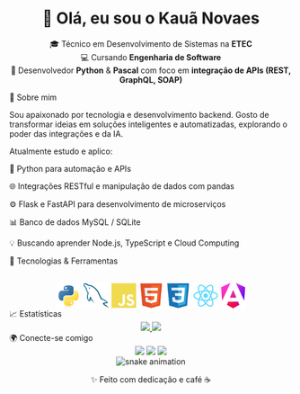 <h1 align="center">👋 Olá, eu sou o <strong>Kauã Novaes</strong></h1> <p align="center"> 🎓 Técnico em Desenvolvimento de Sistemas na <strong>ETEC</strong><br> 💻 Cursando <strong>Engenharia de Software</strong><br> 🔗 Desenvolvedor <strong>Python</strong> & <strong>Pascal</strong> com foco em <strong>integração de APIs (REST, GraphQL, SOAP)</strong><br> </p>
🧠 Sobre mim

Sou apaixonado por tecnologia e desenvolvimento backend.
Gosto de transformar ideias em soluções inteligentes e automatizadas, explorando o poder das integrações e da IA.

Atualmente estudo e aplico:

🐍 Python para automação e APIs

🌐 Integrações RESTful e manipulação de dados com pandas

⚙️ Flask e FastAPI para desenvolvimento de microserviços

📊 Banco de dados MySQL / SQLite

💡 Buscando aprender Node.js, TypeScript e Cloud Computing

🚀 Tecnologias & Ferramentas
<div align="center" style="display: inline_block"><br> <img align="center" alt="Python" height="45" width="45" src="https://raw.githubusercontent.com/devicons/devicon/master/icons/python/python-original.svg"> <img align="center" alt="MySQL" height="45" width="45" src="https://raw.githubusercontent.com/devicons/devicon/master/icons/mysql/mysql-original.svg"> <img align="center" alt="JavaScript" height="45" width="45" src="https://raw.githubusercontent.com/devicons/devicon/master/icons/javascript/javascript-plain.svg"> <img align="center" alt="HTML" height="45" width="45" src="https://raw.githubusercontent.com/devicons/devicon/master/icons/html5/html5-original.svg"> <img align="center" alt="CSS" height="45" width="45" src="https://raw.githubusercontent.com/devicons/devicon/master/icons/css3/css3-original.svg"> <img align="center" alt="React" height="45" width="45" src="https://raw.githubusercontent.com/devicons/devicon/master/icons/react/react-original.svg"> <img align="center" alt="Angular" height="45" width="45" src="https://raw.githubusercontent.com/devicons/devicon/master/icons/angular/angular-original.svg"> </div>
📈 Estatísticas
<div align="center"> <a href="https://github.com/KauaNovaes"> <img height="180em" src="https://github-readme-stats.vercel.app/api?username=KauaNovaes&show_icons=true&theme=radical&include_all_commits=true&count_private=true"/> <img height="180em" src="https://github-readme-stats.vercel.app/api/top-langs/?username=KauaNovaes&layout=compact&langs_count=7&theme=radical"/> </a> </div>
🌍 Conecte-se comigo
<div align="center"> <a href="https://www.instagram.com/1kaua_zin1/" target="_blank"><img src="https://img.shields.io/badge/-Instagram-%23E4405F?style=for-the-badge&logo=instagram&logoColor=white"></a> <a href="mailto:kaua88novaes@gmail.com"><img src="https://img.shields.io/badge/-Gmail-%23333?style=for-the-badge&logo=gmail&logoColor=white"></a> <a href="https://www.linkedin.com/in/kau%C3%A3-novaes-705343219/" target="_blank"><img src="https://img.shields.io/badge/-LinkedIn-%230077B5?style=for-the-badge&logo=linkedin&logoColor=white"></a> </div>
<div align="center"> <img src="https://github.com/KauaNovaes/KauaNovaes/blob/output/github-contribution-grid-snake.svg" alt="snake animation"> </div> <p align="center">✨ Feito com dedicação e café ☕</p>
